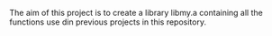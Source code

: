 The aim of this project is to create a library libmy.a containing all the functions use din previous projects in this repository.
